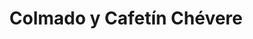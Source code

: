 ---
title: "Colmado y Cafetín Chévere"
url: /catano/colmado-y-cafetin-chevere/
shop: convenience
---